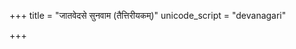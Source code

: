 +++
title = "जातवेदसे सुनवाम (तैत्तिरीयकम्)"
unicode_script = "devanagari"

+++

<div class="js_include" includetitle="false" newlevelforh1="2" unfilled url="/vedAH_yajuH/taittirIyam/AraNyakam/sarva-prastutiH/06_mahA-nArAyaNopaniShat/11_jAtavedase_sunavAma_taittirIyakam/"></div>
